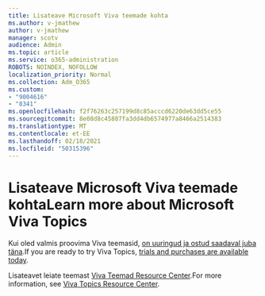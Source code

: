 ```yaml
---
title: Lisateave Microsoft Viva teemade kohta
ms.author: v-jmathew
author: v-jmathew
manager: scotv
audience: Admin
ms.topic: article
ms.service: o365-administration
ROBOTS: NOINDEX, NOFOLLOW
localization_priority: Normal
ms.collection: Adm_O365
ms.custom:
- "9004616"
- "8341"
ms.openlocfilehash: f2f76263c257199d8c85acccd6220de63dd5ce55
ms.sourcegitcommit: 8e08d8c45807fa3dd4db6574977a8466a2514383
ms.translationtype: MT
ms.contentlocale: et-EE
ms.lasthandoff: 02/18/2021
ms.locfileid: "50315396"
---
```

# <a name="learn-more-about-microsoft-viva-topics"></a><span data-ttu-id="13845-102">Lisateave Microsoft Viva teemade kohta</span><span class="sxs-lookup"><span data-stu-id="13845-102">Learn more about Microsoft Viva Topics</span></span>

<span data-ttu-id="13845-103">Kui oled valmis proovima Viva teemasid, [on uuringud ja ostud saadaval juba täna](https://aka.ms/BuyVivaTopics).</span><span class="sxs-lookup"><span data-stu-id="13845-103">If you are ready to try Viva Topics, [trials and purchases are available today](https://aka.ms/BuyVivaTopics).</span></span>

<span data-ttu-id="13845-104">Lisateavet leiate teemast [Viva Teemad Resource Center](https://aka.ms/viva/topics/resources).</span><span class="sxs-lookup"><span data-stu-id="13845-104">For more information, see [Viva Topics Resource Center](https://aka.ms/viva/topics/resources).</span></span>
